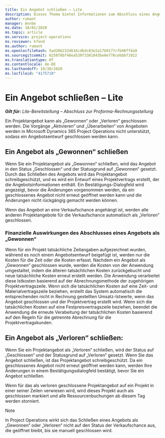 ```yaml
---
title: Ein Angebot schließen – Lite
description: Dieses Thema bietet Informationen zum Abschluss eines Angebots in Project Operations.
author: rumant
manager: Annbe
ms.date: 10/01/2020
ms.topic: article
ms.service: project-operations
ms.reviewer: kfend
ms.author: rumant
ms.openlocfilehash: 5ad206232d616cdbdc83e2a17b9177cfb98ffda9
ms.sourcegitcommit: 625878bf48ea530f3381843be0e778cebbbf1922
ms.translationtype: HT
ms.contentlocale: de-DE
ms.lasthandoff: 10/30/2020
ms.locfileid: "4175710"
---
```

# <a name="close-a-quote---lite"></a>Ein Angebot schließen – Lite

_**Gilt für:** Lite-Bereitstellung – Abschluss zur Proforma-Rechnungsstellung_

Ein Projektangebot kann als „Gewonnen“ oder „Verloren“ geschlossen werden. Die Vorgänge „Aktivieren“ und „Überarbeiten“ von Angeboten werden in Microsoft Dynamics 365 Project Operations nicht unterstützt, sodass ein Angebotsentwurf geschlossen werden kann.

## <a name="close-a-quote-as-won"></a>Ein Angebot als „Gewonnen“ schließen

Wenn Sie ein Projektangebot als „Gewonnen“ schließen, wird das Angebot in den Status „Geschlossen“ und der Statusgrund auf „Gewonnen“ gesetzt. Durch das Schließen des Angebots wird das Projektangebot schreibgeschützt, und es wird ein Entwurf eines Projektvertrags erstellt, der die Angebotsinformationen enthält. Ein Bestätigungs-Dialogfeld wird angezeigt, bevor die Änderungen vorgenommen werden, da ein geschlossenes Angebot nicht erneut geöffnet werden kann und die Änderungen nicht rückgängig gemacht werden können.

Wenn das Angebot an eine Verkaufschance angehängt ist, werden alle anderen Projektangebote für die Verkaufschance automatisch als „Verloren“ geschlossen.

### <a name="financial-impact-of-closing-a-quote-as-won"></a>Finanzielle Auswirkungen des Abschlusses eines Angebots als „Gewonnen“

Wenn für ein Projekt tatsächliche Zeitangaben aufgezeichnet wurden, während es noch einem Angebotsentwurf beigefügt ist, werden nur die Kosten für die Zeit oder die Kosten erfasst. Nachdem ein Angebot als „Gewonnen“ geschlossen wurde, werden die Kosten von der Anwendung umgestaltet, indem die älteren tatsächlichen Kosten zurückgebucht und neue tatsächliche Kosten erneut erstellt werden. Die Anwendung verarbeitet diese Istkosten basierend auf der Abrechnungsmethode der zugehörigen Projektvertragszeile. Wenn sich die tatsächlichen Kosten auf eine Zeit- und Materialvertragszeile beziehen, erstellt das System automatisch die entsprechenden nicht in Rechnung gestellten Umsatz-Istwerte, wenn das Angebot geschlossen und der Projektvertrag erstellt wird. Wenn sich die tatsächlichen Kosten auf eine Festpreisvertragszeile beziehen, beendet die Anwendung die erneute Verabeitung der tatsächlichen Kosten basierend auf den Regeln für die getrennte Abrechnung für die Projektvertragskunden.

## <a name="closing-a-quote-as-lost"></a>Ein Angebot als „Verloren“ schließen:

Wenn Sie ein Projektangebot als „Verloren“ schließen, wird der Status auf „Geschlossen“ und der Statusgrund auf „Verloren“ gesetzt. Wenn Sie das Angebot schließen, ist das Projektangebot schreibgeschützt. Da ein geschlossenes Angebot nicht erneut geöffnet werden kann, werden Ihre Änderungen in einem Bestätigungsdialogfeld bestätigt, bevor Sie ein Angebot schließen.

Wenn für das als verloren geschlossene Projektangebot auf ein Projekt in einer seiner Zeilen verwiesen wird, wird dieses Projekt auch als geschlossen markiert und alle Ressourcenbuchungen ab diesem Tag werden storniert.

> [!NOTE]
> In Project Operations wirkt sich das Schließen eines Angebots als „Gewonnen“ oder „Verloren“ nicht auf den Status der Verkaufschance aus, die geöffnet bleibt, bis sie manuell geschlossen wird.
